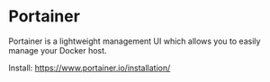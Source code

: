 # Portainer

Portainer is a lightweight management UI which allows you to easily manage your Docker host.

Install: https://www.portainer.io/installation/